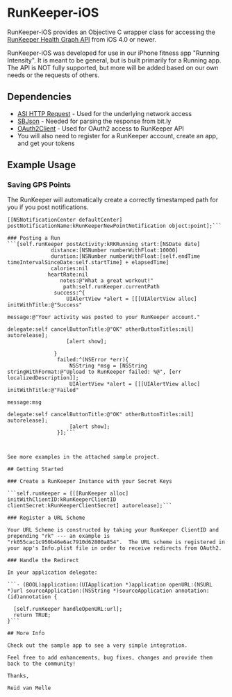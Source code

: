 # RunKeeper-iOS

RunKeeper-iOS provides an Objective C wrapper class for accessing the [RunKeeper Health Graph API](http://developer.runkeeper.com/healthgraph) from iOS 4.0 or newer.

RunKeeper-iOS was developed for use in our iPhone fitness app "Running Intensity".  It is meant to be general, but is built primarily for a Running app.  The API is NOT fully supported, but more will be added based on our own needs or the requests of others.

## Dependencies

- [ASI HTTP Request](https://github.com/pokeb/asi-http-request) - Used for the underlying network access
- [SBJson](https://github.com/stig/json-framework.git) - Needed for parsing the response from bit.ly
- [OAuth2Client](https://github.com/nxtbgthng/OAuth2Client) - Used for OAuth2 access to RunKeeper API
- You will also need to register for a RunKeeper account, create an app, and get your tokens


## Example Usage

### Saving GPS Points

The RunKeeper will automatically create a correctly timestamped path for you if you post notifications.

  ```RunKeeperPathPoint *point = [[[RunKeeperPathPoint alloc] initWithLocation:newLocation ofType:kRKGPSPoint] autorelease];
  [[NSNotificationCenter defaultCenter] postNotificationName:kRunKeeperNewPointNotification object:point];```
        
### Posting a Run
  ```[self.runKeeper postActivity:kRKRunning start:[NSDate date] 
                distance:[NSNumber numberWithFloat:10000]
                duration:[NSNumber numberWithFloat:[self.endTime timeIntervalSinceDate:self.startTime] + elapsedTime]
                calories:nil 
               heartRate:nil 
                   notes:@"What a great workout!" 
                    path:self.runKeeper.currentPath
                 success:^{
                     UIAlertView *alert = [[[UIAlertView alloc] initWithTitle:@"Success" 
                                                                      message:@"Your activity was posted to your RunKeeper account."
                                                                     delegate:self cancelButtonTitle:@"OK" otherButtonTitles:nil] autorelease];
                     [alert show];
                     
                 }
                  failed:^(NSError *err){
                      NSString *msg = [NSString stringWithFormat:@"Upload to RunKeeper failed: %@", [err localizedDescription]]; 
                      UIAlertView *alert = [[[UIAlertView alloc] initWithTitle:@"Failed" 
                                                                       message:msg
                                                                      delegate:self cancelButtonTitle:@"OK" otherButtonTitles:nil] autorelease];
                      [alert show];
                  }];```



See more examples in the attached sample project.

## Getting Started

### Create a RunKeeper Instance with your Secret Keys

  ```self.runKeeper = [[[RunKeeper alloc] initWithClientID:kRunKeeperClientID clientSecret:kRunKeeperClientSecret] autorelease];```
  
### Register a URL Scheme

Your URL Scheme is constructed by taking your RunKeeper ClientID and prepending "rk" --- an example is "rk055cac1c950b46e6ac7910d62800a854".  The URL scheme is registered in your app's Info.plist file in order to receive redirects from OAuth2.

### Handle the Redirect

In your application delegate:

  ```- (BOOL)application:(UIApplication *)application openURL:(NSURL *)url sourceApplication:(NSString *)sourceApplication annotation:(id)annotation {
    
    [self.runKeeper handleOpenURL:url];
    return TRUE;
  }```
  
## More Info

Check out the sample app to see a very simple integration.

Feel free to add enhancements, bug fixes, changes and provide them back to the community!

Thanks,

Reid van Melle

